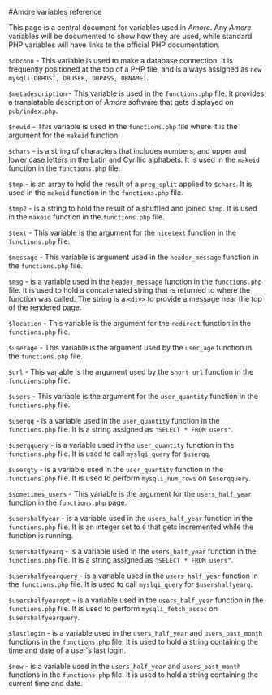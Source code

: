 #Amore variables reference

This page is a central document for variables used in *Amore*. Any *Amore* variables will be documented to show how they are used, while standard PHP variables will have links to the official PHP documentation.

`$dbconn` - This variable is used to make a database connection. It is frequently positioned at the top of a PHP file, and is always assigned as `new mysqli(DBHOST, DBUSER, DBPASS, DBNAME)`.

`$metadescription` - This variable is used in the `functions.php` file. It provides a translatable description of *Amore* software that gets displayed on `pub/index.php`.

`$newid` - This variable is used in the `functions.php` file where it is the argument for the `makeid` function.

`$chars` - is a string of characters that includes numbers, and upper and lower case letters in the Latin and Cyrillic alphabets. It is used in the `makeid` function in the `functions.php` file.

`$tmp` - is an array to hold the result of a `preg_split` applied to `$chars`. It is used in the `makeid` function in the `functions.php` file.

`$tmp2` - is a string to hold the result of a shuffled and joined `$tmp`. It is used in the `makeid` function in the `functions.php` file.

`$text` - This variable is the argument for the `nicetext` function in the `functions.php` file.

`$message` - This variable is argument used in the `header_message` function in the `functions.php` file.

`$msg` - is a variable used in the `header_message` function in the `functions.php` file. It is used to hold a concatenated string that is returned to where the function was called. The string is a `<div>` to provide a message near the top of the rendered page.

`$location` - This variable is the argument for the `redirect` function in the `functions.php` file.

`$userage` - This variable is the argument used by the `user_age` function in the `functions.php` file.

`$url` - This variable is the argument used by the `short_url` function in the `functions.php` file.

`$users` - This variable is the argument for the `user_quantity` function in the `functions.php` file.

`$userqq` - is a variable used in the `user_quantity` function in the `functions.php` file. It is a string assigned as `"SELECT * FROM users"`.

`$userqquery` - is a variable used in the `user_quantity` function in the `functions.php` file. It is used to call `myslqi_query` for `$userqq`.

`$userqty` - is a variable used in the `user_quantity` function in the `functions.php` file. It is used to perform `mysqli_num_rows` on `$userqquery`.

`$sometimes_users` - This variable is the argument for the `users_half_year` function in the `functions.php` page.

`$usershalfyear` - is a variable used in the `users_half_year` function in the `functions.php` file. It is an integer set to `0` that gets incremented while the function is running.

`$usershalfyearq` - is a variable used in the `users_half_year` function in the `functions.php` file. It is a string assigned as `"SELECT * FROM users"`.

`$usershalfyearquery` - is a variable used in the `users_half_year` function in the `functions.php` file. It is used to call `myslqi_query` for `$usershalfyearq`.

`$usershalfyearopt` - is a variable used in the `users_half_year` function in the `functions.php` file. It is used to perform `mysqli_fetch_assoc` on `$usershalfyearquery`.

`$lastlogin` - is a variable used in the `users_half_year` and `users_past_month` functions in the `functions.php` file. It is used to hold a string containing the time and date of a user's last login.

`$now` - is a variable used in the `users_half_year` and `users_past_month` functions in the `functions.php` file. It is used to hold a string containing the current time and date.
